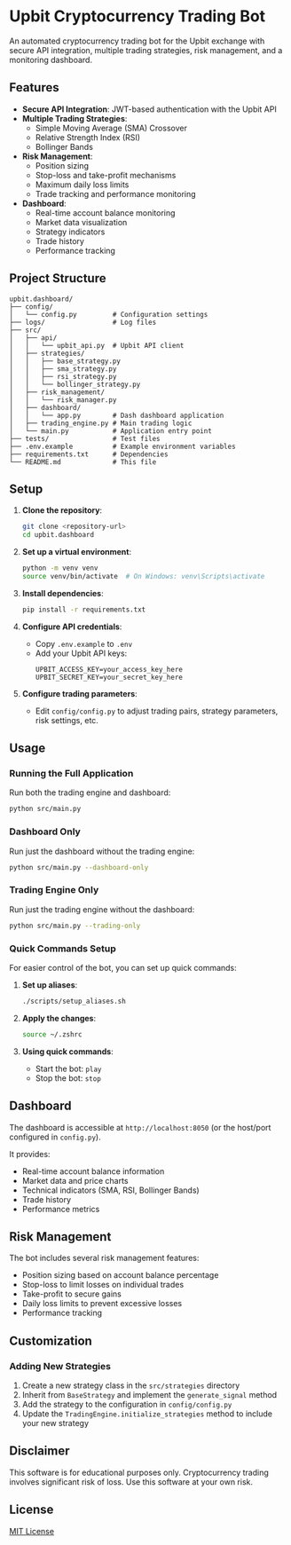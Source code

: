 # Upbit Cryptocurrency Trading Bot

An automated cryptocurrency trading bot for the Upbit exchange with secure API integration, multiple trading strategies, risk management, and a monitoring dashboard.

## Features

- **Secure API Integration**: JWT-based authentication with the Upbit API
- **Multiple Trading Strategies**:
  - Simple Moving Average (SMA) Crossover
  - Relative Strength Index (RSI)
  - Bollinger Bands
- **Risk Management**:
  - Position sizing
  - Stop-loss and take-profit mechanisms
  - Maximum daily loss limits
  - Trade tracking and performance monitoring
- **Dashboard**:
  - Real-time account balance monitoring
  - Market data visualization
  - Strategy indicators
  - Trade history
  - Performance tracking

## Project Structure

```
upbit.dashboard/
├── config/
│   └── config.py         # Configuration settings
├── logs/                 # Log files
├── src/
│   ├── api/
│   │   └── upbit_api.py  # Upbit API client
│   ├── strategies/
│   │   ├── base_strategy.py
│   │   ├── sma_strategy.py
│   │   ├── rsi_strategy.py
│   │   └── bollinger_strategy.py
│   ├── risk_management/
│   │   └── risk_manager.py
│   ├── dashboard/
│   │   └── app.py        # Dash dashboard application
│   ├── trading_engine.py # Main trading logic
│   └── main.py           # Application entry point
├── tests/                # Test files
├── .env.example          # Example environment variables
├── requirements.txt      # Dependencies
└── README.md             # This file
```

## Setup

1. **Clone the repository**:
   ```bash
   git clone <repository-url>
   cd upbit.dashboard
   ```

2. **Set up a virtual environment**:
   ```bash
   python -m venv venv
   source venv/bin/activate  # On Windows: venv\Scripts\activate
   ```

3. **Install dependencies**:
   ```bash
   pip install -r requirements.txt
   ```

4. **Configure API credentials**:
   - Copy `.env.example` to `.env`
   - Add your Upbit API keys:
     ```
     UPBIT_ACCESS_KEY=your_access_key_here
     UPBIT_SECRET_KEY=your_secret_key_here
     ```

5. **Configure trading parameters**:
   - Edit `config/config.py` to adjust trading pairs, strategy parameters, risk settings, etc.

## Usage

### Running the Full Application

Run both the trading engine and dashboard:

```bash
python src/main.py
```

### Dashboard Only

Run just the dashboard without the trading engine:

```bash
python src/main.py --dashboard-only
```

### Trading Engine Only

Run just the trading engine without the dashboard:

```bash
python src/main.py --trading-only
```

### Quick Commands Setup

For easier control of the bot, you can set up quick commands:

1. **Set up aliases**:
   ```bash
   ./scripts/setup_aliases.sh
   ```

2. **Apply the changes**:
   ```bash
   source ~/.zshrc
   ```

3. **Using quick commands**:
   - Start the bot: `play`
   - Stop the bot: `stop`

## Dashboard

The dashboard is accessible at `http://localhost:8050` (or the host/port configured in `config.py`).

It provides:
- Real-time account balance information
- Market data and price charts
- Technical indicators (SMA, RSI, Bollinger Bands)
- Trade history
- Performance metrics

## Risk Management

The bot includes several risk management features:
- Position sizing based on account balance percentage
- Stop-loss to limit losses on individual trades
- Take-profit to secure gains
- Daily loss limits to prevent excessive losses
- Performance tracking

## Customization

### Adding New Strategies

1. Create a new strategy class in the `src/strategies` directory
2. Inherit from `BaseStrategy` and implement the `generate_signal` method
3. Add the strategy to the configuration in `config/config.py`
4. Update the `TradingEngine.initialize_strategies` method to include your new strategy

## Disclaimer

This software is for educational purposes only. Cryptocurrency trading involves significant risk of loss. Use this software at your own risk.

## License

[MIT License](LICENSE)